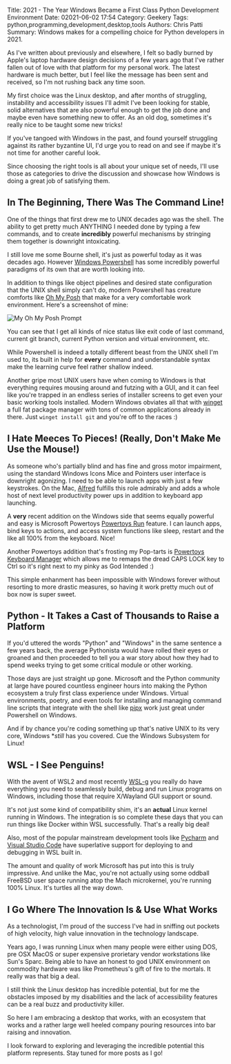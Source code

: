 Title: 2021 - The Year Windows Became a First Class Python Development Environment
Date: 02021-06-02 17:54
Category: Geekery
Tags: python,programming,development,desktop,tools
Authors: Chris Patti
Summary: Windows makes for a compelling choice for Python developers in 2021.


As I've written about previously and elsewhere, I felt so badly burned by Apple's laptop
hardware design decisions of a few years ago that I've rather fallen out of love with that platform for my personal work. The latest hardware is much better, but I feel like the message has been sent and received, so I'm not rushing back any time soon.

My first choice was the Linux desktop, and after months of struggling, instability and accessibility issues I'll admit I've been looking for stable, solid alternatives that are also powerful enough to get the job done and maybe even have something new to offer. As an old dog, sometimes it's really nice to be taught some new tricks!

If you've tangoed with Windows in the past, and found yourself struggling against its rather byzantine UI, I'd urge you to read on and see if maybe it's not time for another careful look.

Since choosing the right tools is all about your unique set of needs, I'll use those as categories to drive the discussion and showcase how Windows is doing a great job of satisfying them.

## In The Beginning, There Was The Command Line!

One of the things that first drew me to UNIX decades ago was the shell. The ability to get pretty much ANYTHING I needed done by typing a few commands, and to create **incredibly** powerful mechanisms by stringing them together is downright intoxicating.

I still love me some Bourne shell, it's just as powerful today as it was decades ago. However [Windows Powershell](https://docs.microsoft.com/en-us/powershell/scripting/overview?view=powershell-7.1) has some incredibly powerful paradigms of its own that are worth looking into.

In addition to things like object pipelines and desired state configuration that
the UNIX shell simply can't do, modern Powershell has creature comforts like [Oh My Posh](https://ohmyposh.dev/) that make for a very comfortable work environment. Here's a screenshot of mine:

![My Oh My Posh Prompt]({static}images/OhMyPoshScreenshot.png)

You can see that I get all kinds of nice status like exit code of last command, current git branch, current Python version and virtual environment, etc.

While Powershell is indeed a totally different beast from the UNIX shell I'm used to, its built in help for **every** command and understandable syntax make the learning curve feel rather shallow indeed.

Another gripe most UNIX users have when coming to Windows is that everything requires mousing around and futzing with a GUI, and it can feel like you're trapped in an endless series of installer screens to get even your basic working tools installed. Modern Windows obviates all that with [winget](https://www.slashgear.com/microsofts-winget-1-0-released-for-real-heres-why-you-want-it-01675425/) a full fat package manager with tons of common applications already in there. Just ```winget install git``` and you're off to the races :)

## I Hate Meeces To Pieces! (Really, Don't Make Me Use the Mouse!)

As someone who's partially blind and has fine and gross motor impairment, using the standard Windows Icons Mice and Pointers user interface is downright agonizing. I need to be able to launch apps with just a few keystrokes. On the Mac, [Alfred](https://www.alfredapp.com/) fulfills this role admirably and adds a whole host of next level productivity power ups in addition to keyboard app launching.

A **very** recent addition on the Windows side that seems equally powerful and easy is Microsoft Powertoys [Powertoys Run](https://docs.microsoft.com/en-us/windows/powertoys/run) feature. I can launch apps, bind keys to actions, and access system functions like sleep, restart and the like all 100% from the keyboard. Nice!

Another Powertoys addition that's frosting my Pop-tarts is [Powertoys Keyboard Manager](https://docs.microsoft.com/en-us/windows/powertoys/keyboard-manager) which allows me to remaps the dread CAPS LOCK key to Ctrl so it's right next to my pinky as God Intended :)

This simple enhanment has been impossible with Windows forever without resorting to more drastic measures, so having it work pretty much out of box now is super sweet.

## Python - It Takes a Cast of Thousands to Raise a Platform

If you'd uttered the words "Python" and "Windows" in the same sentence a few years back, the average Pythonista would have rolled their eyes or groaned and then proceeded to tell you a war story about how they had to spend weeks trying to get some critical module or other working.

Those days are just straight up gone. Microsoft and the Python community at large have poured countless engineer hours into making the Python ecosystem a truly first class experience under Windows. Virtual environments, poetry, and even tools for installing and managing command line scripts that integrate with the shell like [pipx](https://pypi.org/project/pipx/) work just great under Powershell on Windows.

And if by chance you're coding something up that's native UNIX to its very core, Windows **still* has you covered. Cue the Windows Subsystem for Linux!

## WSL - I See Penguins!

With the avent of WSL2 and most recently [WSL-g](https://github.com/microsoft/wslg) you really do have everything you need to seamlessly build, debug and run Linux programs on Windows, including those that require X/Wayland GUI support or sound.

It's not just some kind of compatibility shim, it's an **actual** Linux kernel running in Windows. The integration is so complete these days that you can run things like Docker within WSL successfully. That's a really big deal!

Also, most of the popular mainstream development tools like [Pycharm](https://www.jetbrains.com/pycharm/) and [Visual Studio Code](https://code.visualstudio.com/) have superlative support for deploying to and debugging in WSL built in.

The amount and quality of work Microsoft has put into this is truly impressive. And unlike the Mac, you're not actually using some oddball FreeBSD user space running atop the Mach microkernel, you're running 100% Linux. It's turtles all the way down.

## I Go Where The Innovation Is & Use What Works

As a technologist, I'm proud of the success I've had in sniffing out pockets of high velocity, high value innovation in the technology landscape.

Years ago, I was running Linux when many people were either using DOS, pre OSX MacOS or super expensive prorietary vendor workstations like Sun's Sparc. Being able to have an honest to god UNIX environment on commodity hardware was like Prometheus's gift of fire to the mortals. It really was that big a deal.

I still think the Linux desktop has incredible potential, but for me the obstacles imposed by my disabilities and the lack of accessibility features can be a real buzz and productivity killer.

So here I am embracing a desktop that works, with an ecosystem that works and a rather large well heeled company pouring resources into bar raising and innovation.

I look forward to exploring and leveraging the incredible potential this platform represents. Stay tuned for more posts as I go!